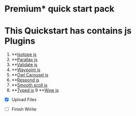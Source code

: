 # Premium* quick start pack
# This Quickstart has contains js Plugins

1. **[Isotope js](https://github.com/metafizzy/isotope)
2. **[Parallax js](https://github.com/pixelcog/parallax.js/)
3. **[Validate js](https://github.com/ansman/validate.js/)
4. **[Waypoint js](https://github.com/imakewebthings/waypoints)
5. **[Owl Carousel js](https://github.com/OwlCarousel2/OwlCarousel2)
6. **[Respond js](https://github.com/scottjehl/Respond)
7. **[Smooth scoll js](https://github.com/cferdinandi/smooth-scroll)
8. **[Typed js](https://github.com/mattboldt/typed.js/)
9  **[Wow js](https://github.com/matthieua/WOW)


- [x] Upload Files
- [ ] Finish Wirite 

